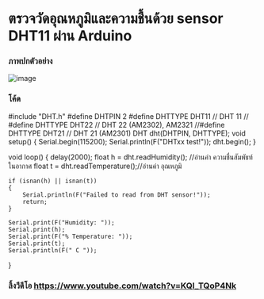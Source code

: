 ﻿# ตรวจวัดอุณหภูมิและความชื้นด้วย sensor DHT11 ผ่าน Arduino

### ภาพปกตัวอย่าง
![image](https://i.ibb.co/d7wGdnZ/free-Delivr-3.png)

### โค้ด

#include "DHT.h"
#define DHTPIN 2
#define DHTTYPE DHT11 // DHT 11
// #define DHTTYPE DHT22 // DHT 22 (AM2302), AM2321
//#define DHTTYPE DHT21 // DHT 21 (AM2301)
DHT dht(DHTPIN, DHTTYPE);
void setup()
{
    Serial.begin(115200);
    Serial.println(F("DHTxx test!"));
    dht.begin();
}


void loop()
{
    delay(2000);
    float h = dht.readHumidity(); //อ่านค่า ความชื่นสัมพัธท์ในอากาศ
    float t = dht.readTemperature();//อ่านค่า อุณหภูมิ

    if (isnan(h) || isnan(t))
    {
        Serial.println(F("Failed to read from DHT sensor!"));
        return;
    }

    Serial.print(F("Humidity: "));
    Serial.print(h);
    Serial.print(F("% Temperature: "));
    Serial.print(t);
    Serial.println(F(" C "));
}

### ลิ้งวีดีโอ https://www.youtube.com/watch?v=KQl_TQoP4Nk
